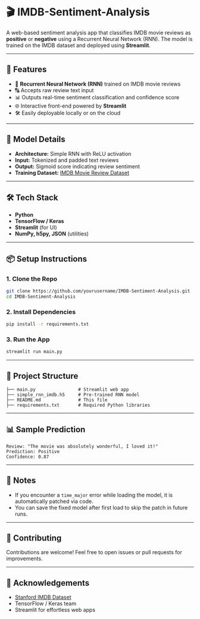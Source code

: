 # 🎬 IMDB-Sentiment-Analysis

A web-based sentiment analysis app that classifies IMDB movie reviews as **positive** or **negative** using a Recurrent Neural Network (RNN). The model is trained on the IMDB dataset and deployed using **Streamlit**.

---

## 🚀 Features

- 🧠 **Recurrent Neural Network (RNN)** trained on IMDB movie reviews
- 🔠 Accepts raw review text input
- 📊 Outputs real-time sentiment classification and confidence score
- 🌐 Interactive front-end powered by **Streamlit**
- 🛠️ Easily deployable locally or on the cloud

---

## 🧠 Model Details

- **Architecture:** Simple RNN with ReLU activation
- **Input:** Tokenized and padded text reviews
- **Output:** Sigmoid score indicating review sentiment
- **Training Dataset:** [IMDB Movie Review Dataset]([https://ai.stanford.edu/~amaas/data/sentiment/](https://www.tensorflow.org/api_docs/python/tf/keras/datasets/imdb))

---

## 🛠️ Tech Stack

- **Python**
- **TensorFlow / Keras**
- **Streamlit** (for UI)
- **NumPy, h5py, JSON** (utilities)

---

## 📦 Setup Instructions

### 1. Clone the Repo
```bash
git clone https://github.com/yourusername/IMDB-Sentiment-Analysis.git
cd IMDB-Sentiment-Analysis
```

### 2. Install Dependencies
```bash
pip install -r requirements.txt
```

### 3. Run the App
```bash
streamlit run main.py
```

---

## 📁 Project Structure

```
├── main.py                # Streamlit web app
├── simple_rnn_imdb.h5     # Pre-trained RNN model
├── README.md              # This file
├── requirements.txt       # Required Python libraries
```

---

## 📊 Sample Prediction

```
Review: "The movie was absolutely wonderful, I loved it!"
Prediction: Positive
Confidence: 0.87
```

---

## 📌 Notes

- If you encounter a `time_major` error while loading the model, it is automatically patched via code.
- You can save the fixed model after first load to skip the patch in future runs.

---

## 🤝 Contributing

Contributions are welcome! Feel free to open issues or pull requests for improvements.

---

## 🙌 Acknowledgements

- [Stanford IMDB Dataset](https://ai.stanford.edu/~amaas/data/sentiment/)
- TensorFlow / Keras team
- Streamlit for effortless web apps
